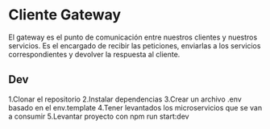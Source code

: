# Cliente Gateway
El gateway es el punto de comunicación entre nuestros clientes y nuestros servicios. Es el encargado de recibir las peticiones, enviarlas a los servicios correspondientes y devolver la respuesta al cliente.

## Dev
1.Clonar el repositorio
2.Instalar dependencias
3.Crear un archivo .env basado en el env.template
4.Tener levantados los microservicios que se van a consumir
5.Levantar proyecto con npm run start:dev